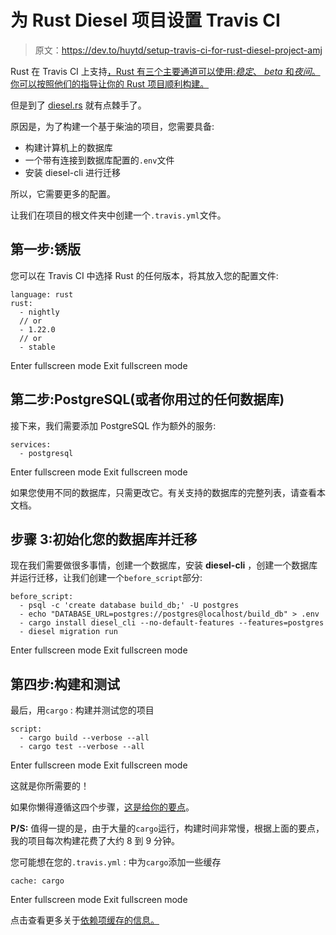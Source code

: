 # 为 Rust Diesel 项目设置 Travis CI

> 原文：<https://dev.to/huytd/setup-travis-ci-for-rust-diesel-project-amj>

Rust 在 Travis CI 上支持[，Rust 有三个主要通道可以使用:*稳定*、 *beta* 和*夜间*。你可以按照他们的指导让你的 Rust 项目顺利构建。](https://docs.travis-ci.com/user/languages/rust/)

但是到了 [diesel.rs](https://diesel.rs) 就有点棘手了。

原因是，为了构建一个基于柴油的项目，您需要具备:

*   构建计算机上的数据库
*   一个带有连接到数据库配置的`.env`文件
*   安装 diesel-cli 进行迁移

所以，它需要更多的配置。

让我们在项目的根文件夹中创建一个`.travis.yml`文件。

## 第一步:锈版

您可以在 Travis CI 中选择 Rust 的任何版本，将其放入您的配置文件:

```
language: rust
rust:
  - nightly
  // or
  - 1.22.0
  // or
  - stable 
```

Enter fullscreen mode Exit fullscreen mode

## 第二步:PostgreSQL(或者你用过的任何数据库)

接下来，我们需要添加 PostgreSQL 作为额外的服务:

```
services:
  - postgresql 
```

Enter fullscreen mode Exit fullscreen mode

如果您使用不同的数据库，只需更改它。有关支持的数据库的完整列表，请查看本文档。

## 步骤 3:初始化您的数据库并迁移

现在我们需要做很多事情，创建一个数据库，安装 **diesel-cli** ，创建一个数据库并运行迁移，让我们创建一个`before_script`部分:

```
before_script:
  - psql -c 'create database build_db;' -U postgres
  - echo "DATABASE_URL=postgres://postgres@localhost/build_db" > .env
  - cargo install diesel_cli --no-default-features --features=postgres
  - diesel migration run 
```

Enter fullscreen mode Exit fullscreen mode

## 第四步:构建和测试

最后，用`cargo` :
构建并测试您的项目

```
script:
  - cargo build --verbose --all
  - cargo test --verbose --all 
```

Enter fullscreen mode Exit fullscreen mode

这就是你所需要的！

如果你懒得遵循这四个步骤，[这是给你的要点](https://gist.github.com/huytd/8438a0d3fe1510a483a0499e63a07925)。

**P/S:** 值得一提的是，由于大量的`cargo`运行，构建时间非常慢，根据上面的要点，我的项目每次构建花费了大约 8 到 9 分钟。

您可能想在您的`.travis.yml` :
中为`cargo`添加一些缓存

```
cache: cargo 
```

Enter fullscreen mode Exit fullscreen mode

点击查看更多关于[依赖项缓存的信息。](https://docs.travis-ci.com/user/caching/)